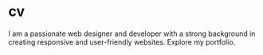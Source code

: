 # cv
I am a passionate web designer and developer with a strong background in creating responsive and user-friendly websites. Explore my portfolio.
